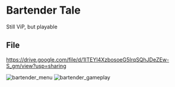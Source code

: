 # Bartender Tale
Still ViP, but playable

## File
https://drive.google.com/file/d/1ITEYl4XzbosoeG5IrqSQhJDeZEw-S_gm/view?usp=sharing


![bartender_menu](https://github.com/Tyrant9704/Bartender-Tale/assets/77750972/116f0339-1f0b-4460-ab31-b7f84d8d0f43)
![bartender_gameplay](https://github.com/Tyrant9704/Bartender-Tale/assets/77750972/77339fe2-1f52-4af6-9621-c399e2ced90b)
